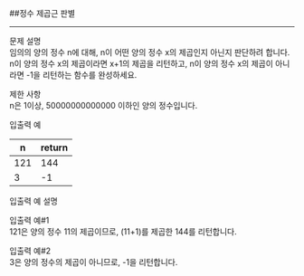##정수 제곱근 판별

---

문제 설명  
임의의 양의 정수 n에 대해, n이 어떤 양의 정수 x의 제곱인지 아닌지 판단하려 합니다.
n이 양의 정수 x의 제곱이라면 x+1의 제곱을 리턴하고, n이 양의 정수 x의 제곱이 아니라면 -1을 리턴하는 함수를 완성하세요.

제한 사항  
n은 1이상, 50000000000000 이하인 양의 정수입니다.  

입출력 예

| n   | 	return |
|-----|---------|
| 121 | 	144    |
| 3   | 	-1     |

입출력 예 설명

입출력 예#1  
121은 양의 정수 11의 제곱이므로, (11+1)를 제곱한 144를 리턴합니다.

입출력 예#2  
3은 양의 정수의 제곱이 아니므로, -1을 리턴합니다.